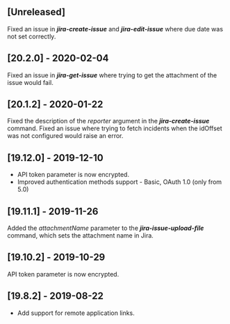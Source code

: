 ## [Unreleased]
Fixed an issue in ***jira-create-issue*** and ***jira-edit-issue*** where due date was not set correctly.

## [20.2.0] - 2020-02-04
Fixed an issue in ***jira-get-issue*** where trying to get the attachment of the issue would fail.

## [20.1.2] - 2020-01-22
Fixed the description of the *reporter* argument in the ***jira-create-issue*** command.
Fixed an issue where trying to fetch incidents when the idOffset was not configured would raise an error.

## [19.12.0] - 2019-12-10
- API token parameter is now encrypted.
- Improved authentication methods support - Basic, OAuth 1.0 (only from 5.0) 

## [19.11.1] - 2019-11-26
Added the _attachmentName_ parameter to the ___jira-issue-upload-file___ command, which sets the attachment name in Jira.

## [19.10.2] - 2019-10-29
API token parameter is now encrypted.

## [19.8.2] - 2019-08-22
- Add support for remote application links.
